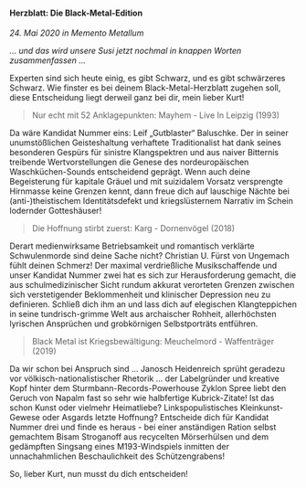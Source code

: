 #### Herzblatt: Die Black-Metal-Edition

_24. Mai 2020 in Memento Metallum_

_... und das wird unsere Susi jetzt nochmal in knappen Worten zusammenfassen ..._

Experten sind sich heute einig, es gibt Schwarz, und es gibt schwärzeres Schwarz. Wie finster es bei deinem Black-Metal-Herzblatt zugehen soll, diese Entscheidung liegt derweil ganz bei dir, mein lieber Kurt!

> Nur echt mit 52 Anklagepunkten: Mayhem - Live In Leipzig (1993)

Da wäre Kandidat Nummer eins: Leif „Gutblaster“ Baluschke. Der in seiner unumstößlichen Geisteshaltung verhaftete Traditionalist hat dank seines besonderen Gespürs für sinistre Klangspektren und aus naiver Bitternis treibende Wertvorstellungen die Genese des nordeuropäischen Waschküchen-Sounds entscheidend geprägt. Wenn auch deine Begeisterung für kapitale Gräuel und mit suizidalem Vorsatz versprengte Hirnmasse keine Grenzen kennt, dann freue dich auf lauschige Nächte bei (anti-)theistischem Identitätsdefekt und kriegslüsternem Narrativ im Schein lodernder Gotteshäuser!

> Die Hoffnung stirbt zuerst: Karg - Dornenvögel (2018)

Derart medienwirksame Betriebsamkeit und romantisch verklärte Schwulenmorde sind deine Sache nicht? Christian U. Fürst von Ungemach fühlt deinen Schmerz! Der maximal verdrießliche Musikschaffende und unser Kandidat Nummer zwei hat es sich zur Herausforderung gemacht, die aus schulmedizinischer Sicht rundum akkurat verorteten Grenzen zwischen sich verstetigender Beklommenheit und klinischer Depression neu zu definieren. Schließ dich ihm an und lass dich auf elegischen Klangteppichen in seine tundrisch-grimme Welt aus archaischer Rohheit, allerhöchsten lyrischen Ansprüchen und grobkörnigen Selbstporträts entführen.

> Black Metal ist Kriegsbewältigung: Meuchelmord - Waffenträger (2019)

Da wir schon bei Anspruch sind ... Janosch Heidenreich sprüht geradezu vor völkisch-nationalistischer Rhetorik ... der Labelgründer und kreative Kopf hinter dem Sturmbann-Records-Powerhouse Zyklon Spree liebt den Geruch von Napalm fast so sehr wie halbfertige Kubrick-Zitate! Ist das schon Kunst oder vielmehr Heimatliebe? Linkspopulistisches Kleinkunst-Gewese oder Asgards letzte Hoffnung? Entscheide dich für Kandidat Nummer drei und finde es heraus - bei einer anständigen Ration selbst gemachtem Bisam Stroganoff aus recycelten Mörserhülsen und dem gedämpften Singsang eines M193-Windspiels inmitten der unnachahmlichen Beschaulichkeit des Schützengrabens!

So, lieber Kurt, nun musst du dich entscheiden!
